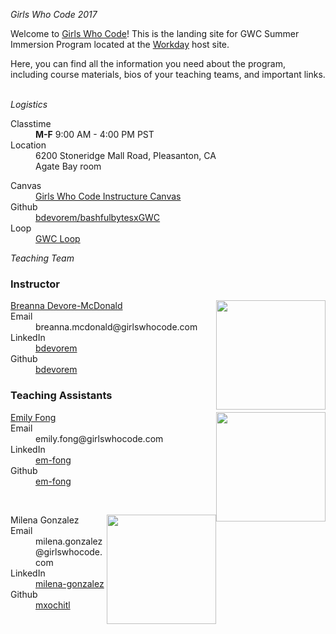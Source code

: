 <i class="fa fa-heart fa-2x"> Girls Who Code 2017</i>

Welcome to [Girls Who Code](https://girlswhocode.com/)! This is the landing site for GWC 
Summer Immersion Program located at the [Workday](https://www.workday.com/) host site.  

Here, you can find all the information you need about the program, including course
materials, bios of your teaching teams, and important links.  

<br>
<i class="fa fa-gears fa-2x"> Logistics</i>
<div class="row">
<div class="col-md-6">
    <dl>
	    <dt><i class="fa fa-clock-o"></i> Classtime</dt>
		<dd><strong>M-F</strong> 9:00 AM - 4:00 PM PST</dd>
		<dt><i class="fa fa-home"></i> Location</dt>
		<dd>6200 Stoneridge Mall Road, Pleasanton, CA <br> Agate Bay room</dd>
    </dl>
</div>
<div class="col-md-6">
    <dl>
	    <dt><i class="fa fa-life-saver"></i> Canvas</dt>
		<dd><a href="https://girlswhocode.instructure.com/login/canvas"> Girls Who Code Instructure Canvas</a></dd>
		<dt><i class="fa fa-github"></i> Github</dt>
		<dd><a href="https://github.com/bdevorem/bashfulbytesxGWC"> bdevorem/bashfulbytesxGWC</a></dd>
		<dt><i class="fa fa-code"></i> Loop</dt>
		<dd><a href="https://girlswhocode.com/loop/"> GWC Loop</a></dd>
    </dl>
</div>
</div>


<i id="teachingteam" class="fa fa-rebel fa-2x"> Teaching Team</i>
<h3>Instructor</h3>
<div class="row">
	<div class="col-md-4">
		<img class="img-circle" style="float: right;" src="/static/teek.jpg" width="175">
	</div>
	<div class="col-md-5">
	<dl>
		<dt><i class="fa fa-user"></i><a href="http://bashfulbytes.com/"> Breanna Devore-McDonald</a></dt>
		<dd></dd>
		<dt><i class="fa fa-envelope"></i> Email</dt>
		<dd>breanna.mcdonald@girlswhocode.com</dd>
		<dt><i class="fa fa-linkedin-square"></i> LinkedIn</dt>
		<dd><a href="https://www.linkedin.com/in/bdevorem/">bdevorem</a></dd>
		<dt><i class="fa fa-github"></i> Github</dt>
		<dd><a href="https://www.github.com/bdevorem/">bdevorem</a></dd>
	</dl>
	</div>
</div>

<h3>Teaching Assistants</h3>
<div class="row">
	<div class="col-md-4">
		<img class="img-circle" style="float: right;" src="/gwc/static/emily.jpg" width="175">
	</div>
	<div class="col-md-4">
	<dl>
		<dt><i class="fa fa-user"></i><a href="http://www.emily-fong.com/"> Emily Fong</a></dt>
		<dd></dd>
		<dt><i class="fa fa-envelope"></i> Email</dt>
		<dd>emily.fong@girlswhocode.com</dd>
		<dt><i class="fa fa-linkedin-square"></i> LinkedIn</dt>
		<dd><a href="https://www.linkedin.com/in/em-fong/">em-fong</a></dd>
		<dt><i class="fa fa-github"></i> Github</dt>
		<dd><a href="https://www.github.com/em-fong/">em-fong</a></dd>
	</dl>
	</div>
</div>
<br>
<div class="row">
	<div class="col-md-4">
		<img class="img-circle" style="float: right;" src="/gwc/static/mil.jpg" width="175" height="175">
	</div>
	<div class="col-md-4">
	<dl>
		<dt><i class="fa fa-user"></i> Milena Gonzalez</dt>
		<dd></dd>
		<dt><i class="fa fa-envelope"></i> Email</dt>
		<dd>milena.gonzalez@girlswhocode.com</dd>
		<dt><i class="fa fa-linkedin-square"></i> LinkedIn</dt>
		<dd><a href="https://www.linkedin.com/in/milena-gonzalez-a05b48128/">milena-gonzalez</a></dd>
		<dt><i class="fa fa-github"></i> Github</dt>
		<dd><a href="https://www.github.com/mxochitl">mxochitl</a></dd>
	</dl>
	</div>
</div>


